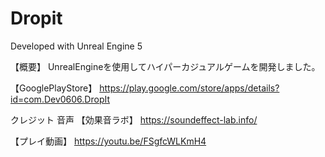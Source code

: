 # Dropit

Developed with Unreal Engine 5

【概要】
UnrealEngineを使用してハイパーカジュアルゲームを開発しました。

【GooglePlayStore】
https://play.google.com/store/apps/details?id=com.Dev0606.DropIt

クレジット
	音声
【効果音ラボ】
https://soundeffect-lab.info/

【プレイ動画】
https://youtu.be/FSgfcWLKmH4
